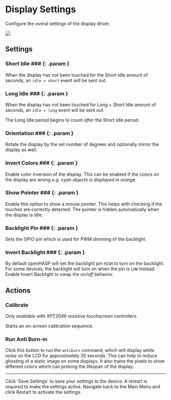 # Display Settings

Configure the overal settings of the display driver.

<div class="row justify-content-center">
            <a href="../gui_settings.png" data-toggle="lightbox" data-gallery="example-gallery" class="col-sm-8" data-title="Display Settings" data-footer="">
                <img src="../gui_settings.png" class="img-fluid img-thumbnail">
            </a>
</div>

## Settings

### Short Idle ### {: .param }
When the display has not been touched for the Short Idle amount of seconds, an `idle = short` event will be sent out.

### Long Idle ### {: .param }
When the display has not been touched for Long + Short Idle amount of seconds, an `idle = long` event will be sent out.

The Long Idle period begins to count *after* the Short Idle period.

### Orientation ### {: .param }
Rotate the display by the set number of degrees and optionally mirror the display as well.

### Invert Colors ### {: .param }
Enable color inversion of the display. This can be enabled if the colors on the display are wrong *e.g. cyan objects is displayed in orange*.

### Show Pointer ### {: .param }
Enable this option to show a mouse pointer. This helps with checking if the touches are correctly detected.
The pointer is hidden automatically when the display is idle.

### Backlight Pin ### {: .param }
Sets the GPIO pin which is used for PWM dimming of the backlight.

### Invert Backlight ### {: .param }
By default openHASP will set the backlight pin `HIGH` to turn on the backlight.
For some devices, the backlight will turn on when the pin is `LOW` instead.
Enable Invert Backlight to swap the *on/off* behavior.

## Actions
### Calibrate

*Only available with XPT2046 resistive touchscreen controllers.*

Starts an on-screen calibration sequence.

### Run Anti Burn-in

Click this button to run the `antiburn` command, which will display *white noise* on the LCD for approximately 30 seconds.
This can help to reduce ghosting of a static image on some displays. It also trains the pixels to show different colors which can prolong the lifespan of the display.

---

Click 'Save Settings' to save your settings to the device. A restart is required to make the settings active. Navigate back to the Main Menu and click Restart to activate the settings.

